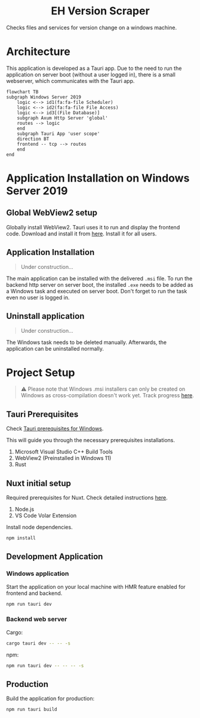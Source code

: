 <h1 align="center">EH Version Scraper</h1>
Checks files and services for version change on a windows machine.

<br/>

# Architecture

This application is developed as a Tauri app. Due to the need to run the application on server boot (without a user logged in), there is a small webserver, which communicates with the Tauri app.

```mermaid
flowchart TB
subgraph Windows Server 2019
    logic <--> id1(fa:fa-file Scheduler)
    logic <--> id2(fa:fa-file File Access)
    logic <--> id3[(File Database)]
    subgraph Axum Http Server 'global'
    routes --> logic
    end
    subgraph Tauri App 'user scope'
    direction BT
    frontend -- tcp --> routes
    end
end
```

# Application Installation on Windows Server 2019

## Global WebView2 setup

Globally install WebView2. Tauri uses it to run and display the frontend code. Download and install it from [here](https://developer.microsoft.com/en-us/microsoft-edge/webview2/#download-section). Install it for all users.

## Application Installation

> Under construction...

The main application can be installed with the delivered `.msi` file. To run the backend http server on server boot, the installed `.exe` needs to be added as a Windows task and executed on server boot. Don't forget to run the task even no user is logged in.

## Uninstall application

> Under construction...

The Windows task needs to be deleted manually. Afterwards, the application can be uninstalled normally.

# Project Setup

> ⚠ Please note that Windows .msi installers can only be created on Windows as cross-compilation doesn't work yet. Track progress [here](https://tauri.app/v1/guides/building/cross-platform).

## Tauri Prerequisites

Check [Tauri prerequisites for Windows](https://tauri.app/v1/guides/getting-started/prerequisites#setting-up-windows).

This will guide you through the necessary prerequisites installations.

1. Microsoft Visual Studio C++ Build Tools
2. WebView2 (Preinstalled in Windows 11)
3. Rust

## Nuxt initial setup

Required prerequisites for Nuxt. Check detailed instructions [here](https://v3.nuxtjs.org/getting-started/installation#prerequisites).

1. Node.js
2. VS Code Volar Extension

Install node dependencies.

```bash
npm install
```

## Development Application

### Windows application
Start the application on your local machine with HMR feature enabled for frontend and backend.

```bash
npm run tauri dev
```

### Backend web server

Cargo:
```bash
cargo tauri dev -- -- -s
```
npm:
```bash
npm run tauri dev -- -- -- -s
```

## Production

Build the application for production:

```bash
npm run tauri build
```
